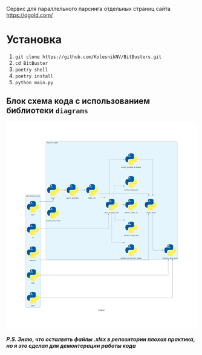 Сервис для параллельного парсинга отдельных страниц сайта https://qgold.com/

# Установка 
1. ```git clone https://github.com/KolesnikNV/BitBusters.git``` 
2. ```cd BitBuster```
3. ```poetry shell```
4. ```poetry install```
5. ```python main.py```

## Блок схема кода с использованием библиотеки ```diagrams```
![Блок схема кода с использованием библиотеки diagrams](files/diagram.png)

***P.S. Знаю, что осталвять файлы .xlsx в репозитории плохая практика, но я это сделал для демонтсрации работы кода***